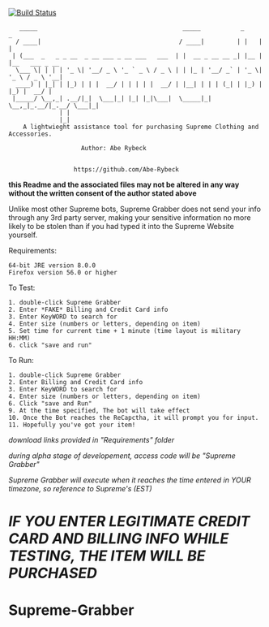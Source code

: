 
[![Build Status](https://travis-ci.org/Abe-Rybeck/Supreme-Grabber.svg?branch=master)](https://travis-ci.org/Abe-Rybeck/Supreme-Grabber)


	   _____                                        _____           _     _               
	  / ____|                                      / ____|         | |   | |              
	 | (___  _   _ _ __  _ __ ___ _ __ ___   ___  | |  __ _ __ __ _| |__ | |__   ___ _ __ 
	  \___ \| | | | '_ \| '__/ _ \ '_ ` _ \ / _ \ | | |_ | '__/ _` | '_ \| '_ \ / _ \ '__|
	  ____) | |_| | |_) | | |  __/ | | | | |  __/ | |__| | | | (_| | |_) | |_) |  __/ |   
	 |_____/ \__,_| .__/|_|  \___|_| |_| |_|\___|  \_____|_|  \__,_|_.__/|_.__/ \___|_|   
	              | |                                                                     
	              |_|                                                                     
		A lightwieght assistance tool for purchasing Supreme Clothing and Accessories.

						Author: Abe Rybeck
						

					  https://github.com/Abe-Rybeck

**this Readme and the associated files may not be altered in any way without the written consent of the author stated above**


Unlike most other Supreme bots, Supreme Grabber does not send your info through any 3rd party server, making your sensitive information no more likely to be stolen than if you had typed it into the Supreme Website yourself.

Requirements:

	64-bit JRE version 8.0.0
	Firefox version 56.0 or higher
		

To Test:

	1. double-click Supreme Grabber
	2. Enter *FAKE* Billing and Credit Card info
	3. Enter KeyWORD to search for
	4. Enter size (numbers or letters, depending on item)
	5. Set time for current time + 1 minute (time layout is military HH:MM)
	6. click "save and run"

To Run:
	
	1. double-click Supreme Grabber
	2. Enter Billing and Credit Card info
	3. Enter KeyWORD to search for
	4. Enter size (numbers or letters, depending on item)
	6. Click "save and Run"
	9. At the time specified, The bot will take effect
	10. Once the Bot reaches the ReCapctha, it will prompt you for input.
	11. Hopefully you've got your item!
	
*download links provided in "Requirements" folder*	

*during alpha stage of developement,  access code will be "Supreme Grabber"*

*Supreme Grabber will execute when it reaches the time entered in YOUR timezone, so reference to Supreme's (EST)*

*IF YOU ENTER LEGITIMATE CREDIT CARD AND BILLING INFO WHILE TESTING, THE ITEM WILL BE PURCHASED*
=======
# Supreme-Grabber
